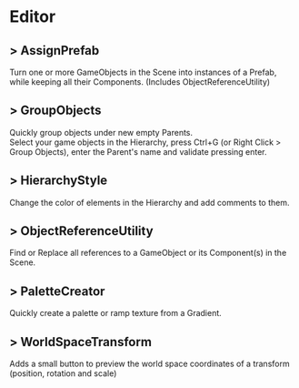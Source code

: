 # Editor

##  > AssignPrefab
Turn one or more GameObjects in the Scene into instances of a Prefab, while keeping all their Components. (Includes ObjectReferenceUtility)

##  > GroupObjects
Quickly group objects under new empty Parents.  
Select your game objects in the Hierarchy, press Ctrl+G (or Right Click > Group Objects), enter the Parent's name and validate pressing enter.

##  > HierarchyStyle
Change the color of elements in the Hierarchy and add comments to them.

##  > ObjectReferenceUtility
Find or Replace all references to a GameObject or its Component(s) in the Scene.

##  > PaletteCreator
Quickly create a palette or ramp texture from a Gradient.

##  > WorldSpaceTransform
Adds a small button to preview the world space coordinates of a transform (position, rotation and scale)

